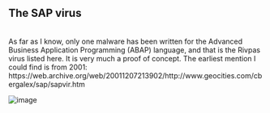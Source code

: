 
<h2>The SAP virus</h2>
<br>
As far as I know, only one malware has been written for the Advanced Business Application Programming (ABAP) language, and that is the Rivpas virus listed here. 
It is very much a proof of concept. The earliest mention I could find is from 2001:
https://web.archive.org/web/20011207213902/http://www.geocities.com/cbergalex/sap/sapvir.htm

![image](https://github.com/user-attachments/assets/c3e91e35-16bf-4e0f-821c-aec89835680f)





